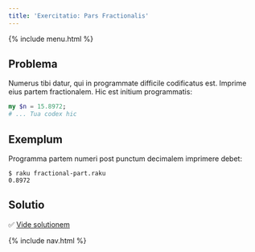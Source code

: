 ```yaml
---
title: 'Exercitatio: Pars Fractionalis'
---
```


{% include menu.html %}

## Problema

Numerus tibi datur, qui in programmate difficile codificatus est. Imprime eius partem fractionalem. Hic est initium programmatis:

```raku
my $n = 15.8972;
# ... Tua codex hic
```

## Exemplum

Programma partem numeri post punctum decimalem imprimere debet:

```console
$ raku fractional-part.raku
0.8972
```

## Solutio

✅ [Vide solutionem](solution)

{% include nav.html %}
